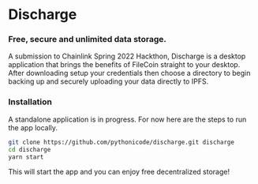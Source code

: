 # Discharge
### Free, secure and unlimited data storage.

A submission to Chainlink Spring 2022 Hackthon, Discharge is a desktop application that brings the benefits of FileCoin straight to your desktop. After downloading setup  your credentials then choose a directory to begin backing up and securely uploading your data directly to IPFS. 


### Installation

A standalone application is in progress. For now here are the steps to run the app locally.

```bash
git clone https://github.com/pythonicode/discharge.git discharge
cd discharge
yarn start
```

This will start the app and you can enjoy free decentralized storage!
